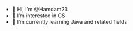 - 👋 Hi, I’m @Hamdam23
- 👀 I’m interested in CS
- 🌱 I’m currently learning Java and related fields

<!---
Hamdam23/Hamdam23 is a ✨ special ✨ repository because its `README.md` (this file) appears on your GitHub profile.
You can click the Preview link to take a look at your changes.
--->
